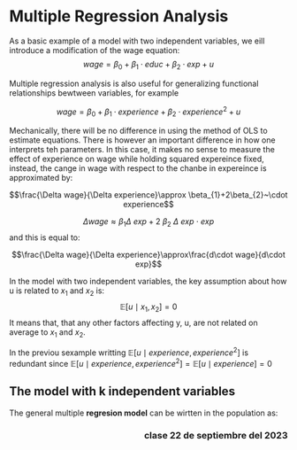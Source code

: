 # Multiple Regression Analysis

As a basic example of a model with two independent variables, we eill introduce a modification of the wage equation:
$$wage=\beta_{0}+\beta_{1}\cdot educ+\beta_{2}\cdot exp+u$$

Multiple regression analysis is also useful for generalizing functional relationships bewtween variables, for example

$$wage=\beta_{0}+\beta_{1}\cdot experience+\beta_{2} \cdot experience^{2}+u$$

Mechanically, there will be no difference in using the method of OLS to estimate equations. There is however an important difference in how one interprets teh parameters. In this case, it makes no sense to measure the effect of experience on wage while holding squared expereince fixed, instead, the cange in wage with respect to the chanbe in expereince is approximated by:

$$\frac{\Delta wage}{\Delta experience}\approx \beta_{1}+2\beta_{2}~\cdot experience$$

$$\Delta wage\approx \beta_{1}\Delta~exp+2~\beta_{2}~\Delta ~exp~\cdot~exp$$
and this is equal to:

$$\frac{\Delta wage}{\Delta experience}\approx\frac{d\cdot wage}{d\cdot exp}$$


In the model with two independent variables, the key assumption about how u is related to $x_{1}$ and $x_2$ is:
$$\mathbb{E}[u\mid x_{1},x_{2}]=0$$
It means that, that any other factors affecting y, u, are not related on average to $x_{1}$ and $x_{2}$.

In the previou sexample writting $\mathbb{E}[u\mid experience, experience^{2}]$ is redundant since $\mathbb{E}[u\mid experience, experience^{2}]=\mathbb{E}[u\mid experience]=0$

## The model with k independent variables
The general multiple **regresion model** can be wirtten in the population as:


<div align='right'><h3>clase 22 de septiembre del 2023</h3></div>
